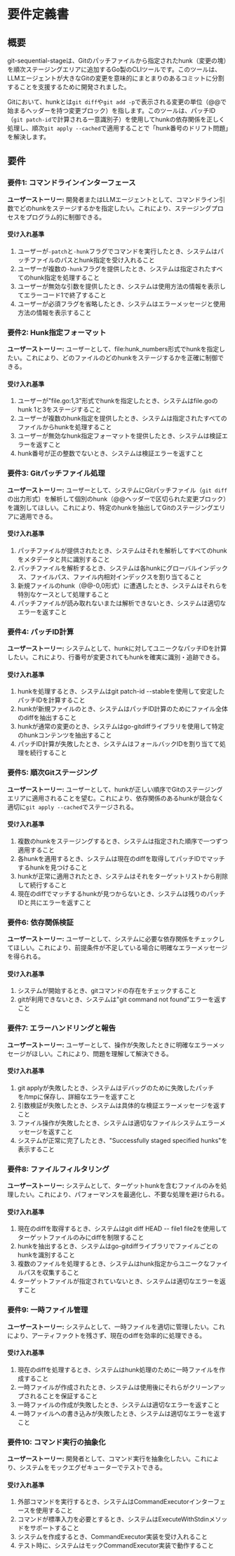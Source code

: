 # 要件定義書

## 概要

git-sequential-stageは、Gitのパッチファイルから指定されたhunk（変更の塊）を順次ステージングエリアに追加するGo製のCLIツールです。このツールは、LLMエージェントが大きなGitの変更を意味的にまとまりのあるコミットに分割することを支援するために開発されました。

Gitにおいて、hunkとは`git diff`や`git add -p`で表示される変更の単位（@@で始まるヘッダーを持つ変更ブロック）を指します。このツールは、パッチID（`git patch-id`で計算される一意識別子）を使用してhunkの依存関係を正しく処理し、順次`git apply --cached`で適用することで「hunk番号のドリフト問題」を解決します。

## 要件

### 要件1: コマンドラインインターフェース

**ユーザーストーリー:** 開発者またはLLMエージェントとして、コマンドライン引数でどのhunkをステージするかを指定したい。これにより、ステージングプロセスをプログラム的に制御できる。

#### 受け入れ基準

1. ユーザーが`-patch`と`-hunk`フラグでコマンドを実行したとき、システムはパッチファイルのパスとhunk指定を受け入れること
2. ユーザーが複数の`-hunk`フラグを提供したとき、システムは指定されたすべてのhunk指定を処理すること
3. ユーザーが無効な引数を提供したとき、システムは使用方法の情報を表示してエラーコード1で終了すること
4. ユーザーが必須フラグを省略したとき、システムはエラーメッセージと使用方法の情報を表示すること

### 要件2: Hunk指定フォーマット

**ユーザーストーリー:** ユーザーとして、file:hunk_numbers形式でhunkを指定したい。これにより、どのファイルのどのhunkをステージするかを正確に制御できる。

#### 受け入れ基準

1. ユーザーが"file.go:1,3"形式でhunkを指定したとき、システムはfile.goのhunk 1と3をステージすること
2. ユーザーが複数のhunk指定を提供したとき、システムは指定されたすべてのファイルからhunkを処理すること
3. ユーザーが無効なhunk指定フォーマットを提供したとき、システムは検証エラーを返すこと
4. hunk番号が正の整数でないとき、システムは検証エラーを返すこと

### 要件3: Gitパッチファイル処理

**ユーザーストーリー:** ユーザーとして、システムにGitパッチファイル（`git diff`の出力形式）を解析して個別のhunk（@@ヘッダーで区切られた変更ブロック）を識別してほしい。これにより、特定のhunkを抽出してGitのステージングエリアに適用できる。

#### 受け入れ基準

1. パッチファイルが提供されたとき、システムはそれを解析してすべてのhunkをメタデータと共に識別すること
2. パッチファイルを解析するとき、システムは各hunkにグローバルインデックス、ファイルパス、ファイル内相対インデックスを割り当てること
3. 新規ファイルのhunk（@@-0,0形式）に遭遇したとき、システムはそれらを特別なケースとして処理すること
4. パッチファイルが読み取れないまたは解析できないとき、システムは適切なエラーを返すこと

### 要件4: パッチID計算

**ユーザーストーリー:** システムとして、hunkに対してユニークなパッチIDを計算したい。これにより、行番号が変更されてもhunkを確実に識別・追跡できる。

#### 受け入れ基準

1. hunkを処理するとき、システムはgit patch-id --stableを使用して安定したパッチIDを計算すること
2. hunkが新規ファイルのとき、システムはパッチID計算のためにファイル全体のdiffを抽出すること
3. hunkが通常の変更のとき、システムはgo-gitdiffライブラリを使用して特定のhunkコンテンツを抽出すること
4. パッチID計算が失敗したとき、システムはフォールバックIDを割り当てて処理を続行すること

### 要件5: 順次Gitステージング

**ユーザーストーリー:** ユーザーとして、hunkが正しい順序でGitのステージングエリアに適用されることを望む。これにより、依存関係のあるhunkが競合なく適切に`git apply --cached`でステージされる。

#### 受け入れ基準

1. 複数のhunkをステージングするとき、システムは指定された順序で一つずつ適用すること
2. 各hunkを適用するとき、システムは現在のdiffを取得してパッチIDでマッチするhunkを見つけること
3. hunkが正常に適用されたとき、システムはそれをターゲットリストから削除して続行すること
4. 現在のdiffでマッチするhunkが見つからないとき、システムは残りのパッチIDと共にエラーを返すこと

### 要件6: 依存関係検証

**ユーザーストーリー:** ユーザーとして、システムに必要な依存関係をチェックしてほしい。これにより、前提条件が不足している場合に明確なエラーメッセージを得られる。

#### 受け入れ基準

1. システムが開始するとき、gitコマンドの存在をチェックすること
2. gitが利用できないとき、システムは"git command not found"エラーを返すこと

### 要件7: エラーハンドリングと報告

**ユーザーストーリー:** ユーザーとして、操作が失敗したときに明確なエラーメッセージがほしい。これにより、問題を理解して解決できる。

#### 受け入れ基準

1. git applyが失敗したとき、システムはデバッグのために失敗したパッチを/tmpに保存し、詳細なエラーを返すこと
2. 引数検証が失敗したとき、システムは具体的な検証エラーメッセージを返すこと
3. ファイル操作が失敗したとき、システムは適切なファイルシステムエラーメッセージを返すこと
4. システムが正常に完了したとき、"Successfully staged specified hunks"を表示すること

### 要件8: ファイルフィルタリング

**ユーザーストーリー:** システムとして、ターゲットhunkを含むファイルのみを処理したい。これにより、パフォーマンスを最適化し、不要な処理を避けられる。

#### 受け入れ基準

1. 現在のdiffを取得するとき、システムはgit diff HEAD -- file1 file2を使用してターゲットファイルのみにdiffを制限すること
2. hunkを抽出するとき、システムはgo-gitdiffライブラリでファイルごとのhunkを識別すること
3. 複数のファイルを処理するとき、システムはhunk指定からユニークなファイルパスを収集すること
4. ターゲットファイルが指定されていないとき、システムは適切なエラーを返すこと

### 要件9: 一時ファイル管理

**ユーザーストーリー:** システムとして、一時ファイルを適切に管理したい。これにより、アーティファクトを残さず、現在のdiffを効率的に処理できる。

#### 受け入れ基準

1. 現在のdiffを処理するとき、システムはhunk処理のために一時ファイルを作成すること
2. 一時ファイルが作成されたとき、システムは使用後にそれらがクリーンアップされることを保証すること
3. 一時ファイルの作成が失敗したとき、システムは適切なエラーを返すこと
4. 一時ファイルへの書き込みが失敗したとき、システムは適切なエラーを返すこと

### 要件10: コマンド実行の抽象化

**ユーザーストーリー:** 開発者として、コマンド実行を抽象化したい。これにより、システムをモックエグゼキューターでテストできる。

#### 受け入れ基準

1. 外部コマンドを実行するとき、システムはCommandExecutorインターフェースを使用すること
2. コマンドが標準入力を必要とするとき、システムはExecuteWithStdinメソッドをサポートすること
3. システムを作成するとき、CommandExecutor実装を受け入れること
4. テスト時に、システムはモックCommandExecutor実装で動作すること